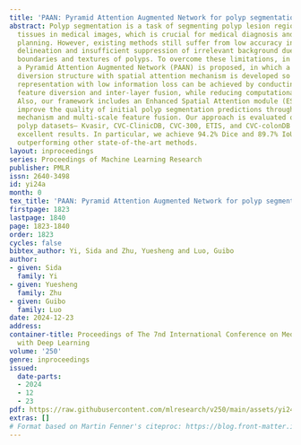 ```yaml
---
title: 'PAAN: Pyramid Attention Augmented Network for polyp segmentation'
abstract: Polyp segmentation is a task of segmenting polyp lesion regions from normal
  tissues in medical images, which is crucial for medical diagnosis and treatment
  planning. However, existing methods still suffer from low accuracy in polyp boundary
  delineation and insufficient suppression of irrelevant background due to the blur
  boundaries and textures of polyps. To overcome these limitations, in this paper
  a Pyramid Attention Augmented Network (PAAN) is proposed, in which a pyramid feature
  diversion structure with spatial attention mechanism is developed so that good feature
  representation with low information loss can be achieved by conducting channel attention-based
  feature diversion and inter-layer fusion, while reducing computational complexity.
  Also, our framework includes an Enhanced Spatial Attention module (ESA), which can
  improve the quality of initial polyp segmentation predictions through spatial self-attention
  mechanism and multi-scale feature fusion. Our approach is evaluated on five challenging
  polyp datasets— Kvasir, CVC-ClinicDB, CVC-300, ETIS, and CVC-colonDB and achieves
  excellent results. In particular, we achieve 94.2% Dice and 89.7% IoU on Kvasir,
  outperforming other state-of-the-art methods.
layout: inproceedings
series: Proceedings of Machine Learning Research
publisher: PMLR
issn: 2640-3498
id: yi24a
month: 0
tex_title: 'PAAN: Pyramid Attention Augmented Network for polyp segmentation'
firstpage: 1823
lastpage: 1840
page: 1823-1840
order: 1823
cycles: false
bibtex_author: Yi, Sida and Zhu, Yuesheng and Luo, Guibo
author:
- given: Sida
  family: Yi
- given: Yuesheng
  family: Zhu
- given: Guibo
  family: Luo
date: 2024-12-23
address:
container-title: Proceedings of The 7nd International Conference on Medical Imaging
  with Deep Learning
volume: '250'
genre: inproceedings
issued:
  date-parts:
  - 2024
  - 12
  - 23
pdf: https://raw.githubusercontent.com/mlresearch/v250/main/assets/yi24a/yi24a.pdf
extras: []
# Format based on Martin Fenner's citeproc: https://blog.front-matter.io/posts/citeproc-yaml-for-bibliographies/
---
```


